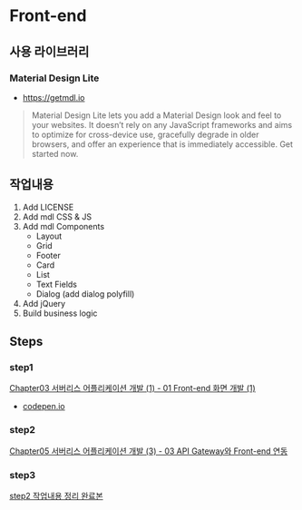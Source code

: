 # Front-end
## 사용 라이브러리
### Material Design Lite
- https://getmdl.io
> Material Design Lite lets you add a Material Design look and feel to your websites. It doesn’t rely on any JavaScript frameworks and aims to optimize for cross-device use, gracefully degrade in older browsers, and offer an experience that is immediately accessible. Get started now.

## 작업내용
1. Add LICENSE
2. Add mdl CSS & JS
3. Add mdl Components
    - Layout
    - Grid
    - Footer
    - Card
    - List
    - Text Fields
    - Dialog (add dialog polyfill)
4. Add jQuery
5. Build business logic

## Steps
### step1
[Chapter03 서버리스 어플리케이션 개발 (1) - 01 Front-end 화면 개발 (1)](./step1)
- [codepen.io](https://codepen.io/hidekuma/pen/ExxRjJd)

### step2
[Chapter05 서버리스 어플리케이션 개발 (3) - 03 API Gateway와 Front-end 연동](./step2)

### step3
[step2 작업내용 정리 완료본](./step3)

